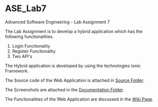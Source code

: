 # ASE_Lab7

Advanced Software Engineering - Lab Assignment 7

The Lab Assignment is to develop a hybrid application which has the following functionalities.

1. Login Functionality
2. Register Functionality
3. Two API's

The Hybrid application is developed by using the technologies Ionic Framework.

The Source code of the Web Application is attached in [Source Folder](https://github.com/BhavyaTeja/ASE_Lab7/tree/master/sourcecode).

The Screenshots are attached in the [Documentation Folder](https://github.com/BhavyaTeja/ASE_Lab7/tree/master/Documentation/Screenshots).

The Functionalities of the Web Application are discussed in the [Wiki Page](https://github.com/BhavyaTeja/ASE_Lab7/wiki/ASE-Lab-7---At-a-Glance).
